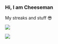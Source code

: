 ### Hi, I am Cheeseman

<!--
**IAmCheeseman/IAmCheeseman** is a ✨ _special_ ✨ repository because its `README.md` (this file) appears on your GitHub profile.

Here are some ideas to get you started:

- 🔭 I’m currently working on ...
- 🌱 I’m currently learning ...
- 👯 I’m looking to collaborate on ...
- 🤔 I’m looking for help with ...
- 💬 Ask me about ...
- 📫 How to reach me: ...
- 😄 Pronouns: ...
- ⚡ Fun fact: ...
-->

My streaks and stuff 😎

![](https://github-readme-streak-stats.herokuapp.com/?user=IAmCheeseman&hide_border=true)

![](https://github.com/anuraghazra/github-readme-stats)
